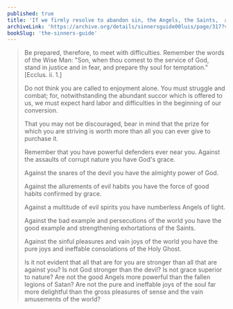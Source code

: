 ```yaml
---
published: true
title: 'If we firmly resolve to abandon sin, the Angels, the Saints,  and God Himself will be our defense'
archiveLink: 'https://archive.org/details/sinnersguide00luis/page/317?view=theater'
bookSlug: 'the-sinners-guide'
---
```


> Be prepared, therefore, to meet with difficulties. Remember the words of the Wise Man: "Son, when thou comest to the service of God, stand in justice and in fear, and prepare thy soul for temptation." [Ecclus. ii. 1.]
>
> Do not think you are called to enjoyment alone. You must struggle and combat; for, notwithstanding the abundant succor which is offered to us, we must expect hard labor and difficulties in the beginning of our conversion.
>
> That you may not be discouraged, bear in mind that the prize for which you are striving is worth more than all you can ever give to purchase it.
>
> Remember that you have powerful defenders ever near you. Against the assaults of corrupt nature you have God's grace.
>
> Against the snares of the devil you have the almighty power of God.
>
> Against the allurements of evil habits you have the force of good habits confirmed by grace.
>
> Against a multitude of evil spirits you have numberless Angels of light.
>
> Against the bad example and persecutions of the world you have the good example and strengthening exhortations of the Saints.
>
> Against the sinful pleasures and vain joys of the world you have the pure joys and ineffable consolations of the Holy Ghost.
>
> Is it not evident that all that are for you are stronger than all that are against you? Is not God stronger than the devil? Is not grace superior to nature? Are not the good Angels more powerful than the fallen legions of Satan? Are not the pure and ineffable joys of the soul far more delightful than the gross pleasures of sense and the vain amusements of the world?